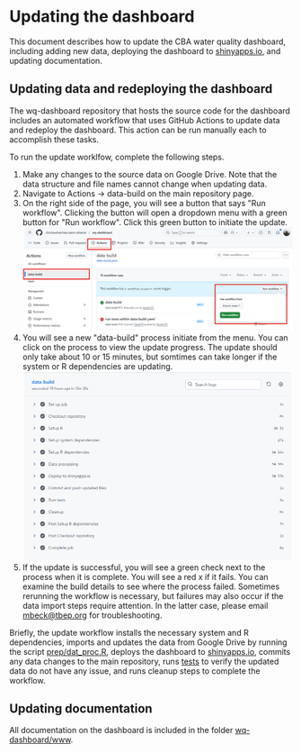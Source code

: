 # Updating the dashboard

This document describes how to update the CBA water quality dashboard, including adding new data, deploying the dashboard to [shinyapps.io](https://basinalliance.shinyapps.io/wq-dashboard/), and updating documentation. 

## Updating data and redeploying the dashboard

The wq-dashboard repository that hosts the source code for the dashboard includes an automated workflow that uses GitHub Actions to update data and redeploy the dashboard.  This action can be run manually each to accomplish these tasks. 

To run the update worklfow, complete the following steps. 

1. Make any changes to the source data on Google Drive.  Note that the data structure and file names cannot change when updating data. 
1. Navigate to Actions -> data-build on the main repository page.
1. On the right side of the page, you will see a button that says "Run workflow".  Clicking the button will open a dropdown menu with a green button for "Run workflow".  Click this green button to initiate the update. 
![](update.png)
1. You will see a new "data-build" process initiate from the menu.  You can click on the process to view the update progress. The update should only take about 10 or 15 minutes, but somtimes can take longer if the system or R dependencies are updating.
![](buildsteps.png)
1. If the update is successful, you will see a green check next to the process when it is complete.  You will see a red x if it fails.  You can examine the build details to see where the process failed.  Sometimes rerunning the workflow is necessary, but failures may also occur if the data import steps require attention.  In the latter case, please email [mbeck@tbep.org](mailto:mbeck@tbep.org) for troubleshooting. 

Briefly, the update workflow installs the necessary system and R dependencies, imports and updates the data from Google Drive by running the script [prep/dat_proc.R](https://github.com/choctawhatchee-basin-alliance/wq-dashboard/blob/main/prep/dat_proc.R), deploys the dashboard to [shinyapps.io](https://basinalliance.shinyapps.io/wq-dashboard/), commits any data changes to the main repository, runs [tests](https://github.com/choctawhatchee-basin-alliance/wq-dashboard/blob/main/doc/tests.md) to verify the updated data do not have any issue, and runs cleanup steps to complete the workflow.

## Updating documentation

All documentation on the dashboard is included in the folder [wq-dashboard/www](https://github.com/choctawhatchee-basin-alliance/wq-dashboard/tree/main/wq-dashboard/www).

